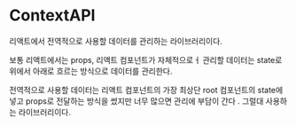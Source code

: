 # ContextAPI

리액트에서 전역적으로 사용할 데이터를 관리하는 라이브러리이다.

보통 리액트에서는 props, 리액트 컴포넌트가 자체적으로ㅓ 관리할 데이터는 state로 위에서 아래로 흐르는 방식으로 데이터를 관리한다.

전역적으로 사용할 데이터는 리액트 컴포넌트의 가장 최상단 root 컴포넌트의 state에 넣고 props로 전달하는 방식을 썼지만 너무 많으면 관리에 부담이 간다 . 그럴대 사용하는 라이브러리이다.

